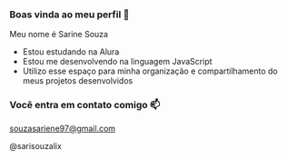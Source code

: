 ### Boas vinda ao meu perfil 💙

Meu nome é Sarine Souza

- Estou estudando na Alura
- Estou me desenvolvendo na linguagem JavaScript
- Utilizo esse espaço para minha organização e compartilhamento do meus projetos desenvolvidos

### Você entra em contato comigo 📫

souzasariene97@gmail.com

@sarisouzalix
